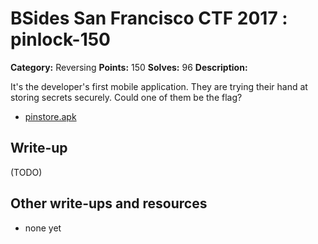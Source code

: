 # BSides San Francisco CTF 2017 : pinlock-150

**Category:** Reversing
**Points:** 150
**Solves:** 96
**Description:**

It's the developer's first mobile application. They are trying their hand at storing secrets securely. Could one of them be the flag?

* [pinstore.apk](pinstore.apk)

## Write-up

(TODO)

## Other write-ups and resources

* none yet
